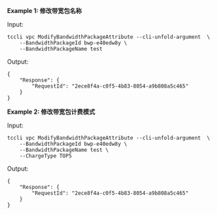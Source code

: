 **Example 1: 修改带宽包名称**



Input: 

```
tccli vpc ModifyBandwidthPackageAttribute --cli-unfold-argument  \
    --BandwidthPackageId bwp-e40edw8y \
    --BandwidthPackageName test
```

Output: 
```
{
    "Response": {
        "RequestId": "2ece8f4a-c0f5-4b83-8054-a9b808a5c465"
    }
}
```

**Example 2: 修改带宽包计费模式**



Input: 

```
tccli vpc ModifyBandwidthPackageAttribute --cli-unfold-argument  \
    --BandwidthPackageId bwp-e40edw8y \
    --BandwidthPackageName test \
    --ChargeType TOP5
```

Output: 
```
{
    "Response": {
        "RequestId": "2ece8f4a-c0f5-4b83-8054-a9b808a5c465"
    }
}
```

